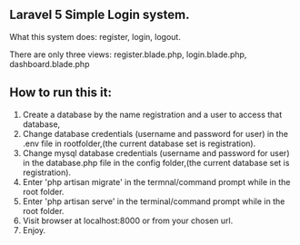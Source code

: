 
## Laravel 5 Simple Login system.
What this system does: register, login, logout.

There are only three views: register.blade.php, login.blade.php, dashboard.blade.php

## How to run this it:
1. Create a database by the name registration and a user to access that database,
2. Change database credentials (username and password for user) in the .env file in rootfolder,(the current database set is registration).
3. Change mysql database credentials (username and password for user) in the database.php file in the config folder,(the current database set is registration).
4. Enter 'php artisan migrate' in the termnal/command prompt while in the root folder.
5. Enter 'php artisan serve' in the terminal/command prompt while in the root folder.
5. Visit browser at localhost:8000 or from your chosen url.
6. Enjoy.
